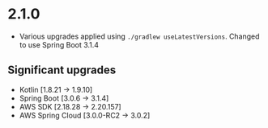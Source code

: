 # 2.1.0

- Various upgrades applied using `./gradlew useLatestVersions`. Changed to use Spring Boot 3.1.4 

## Significant upgrades
- Kotlin [1.8.21 -> 1.9.10]
- Spring Boot [3.0.6 -> 3.1.4]
- AWS SDK [2.18.28 -> 2.20.157]
- AWS Spring Cloud [3.0.0-RC2 -> 3.0.2]